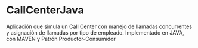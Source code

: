 # CallCenterJava
Aplicación que simula un Call Center con manejo de llamadas concurrentes y asignación de llamadas por tipo de empleado. Implementado en JAVA, con MAVEN y Patrón Productor-Consumidor
